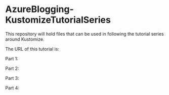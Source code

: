 # AzureBlogging-KustomizeTutorialSeries
This repository will hold files that can be used in following the tutorial series around Kustomize. 

The URL of this tutorial is:

Part 1:

Part 2:

Part 3: 

Part 4:
